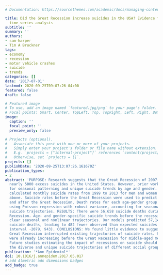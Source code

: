 ```yaml
---
# Documentation: https://sourcethemes.com/academic/docs/managing-content/

title: Did the Great Recession increase suicides in the USA? Evidence from an interrupted
  time-series analysis
subtitle: ''
summary: ''
authors:
- sam-harper
- Tim A Bruckner
tags:
- economy
- recession
- motor vehicle crashes
- suicide
- trends
categories: []
date: '2017-07-01'
lastmod: 2020-09-25T09:07:26-04:00
featured: false
draft: false

# Featured image
# To use, add an image named `featured.jpg/png` to your page's folder.
# Focal points: Smart, Center, TopLeft, Top, TopRight, Left, Right, BottomLeft, Bottom, BottomRight.
image:
  caption: ''
  focal_point: ''
  preview_only: false

# Projects (optional).
#   Associate this post with one or more of your projects.
#   Simply enter your project's folder or file name without extension.
#   E.g. `projects = ["internal-project"]` references `content/project/deep-learning/index.md`.
#   Otherwise, set `projects = []`.
projects: []
publishDate: '2020-09-25T13:07:26.161670Z'
publication_types:
- 2
abstract: 'PURPOSE: Research suggests that the Great Recession of 2007-2009 led to
  nearly 5000 excess suicides in the United States. However, prior work has not accounted
  for seasonal patterning and unique suicide trends by age and gender. METHODS: We
  calculated monthly suicide rates from 1999 to 2013 for men and women aged 15 and
  above. Suicide rates before the Great Recession were used to predict the rate during
  and after the Great Recession. Death rates for each age-gender group were modeled
  using Poisson regression with robust variance, accounting for seasonal and nonlinear
  suicide trajectories. RESULTS: There were 56,658 suicide deaths during the Great
  Recession. Age- and gender-specific suicide trends before the recession demonstrated
  clear seasonal and nonlinear trajectories. Our models predicted 57,140 expected
  suicide deaths, leading to 482 fewer observed than expected suicides (95% confidence
  interval -2079, 943). CONCLUSIONS: We found little evidence to suggest that the
  Great Recession interrupted existing trajectories of suicide rates. Suicide rates
  were already increasing before the Great Recession for middle-aged men and women.
  Future studies estimating the impact of recessions on suicide should account for
  the diverse and unique suicide trajectories of different social groups.'
publication: '*Ann Epidemiol*'
doi: 10.1016/j.annepidem.2017.05.017
# add Almetric adn dimensions badges
add_badge: true
---
```

